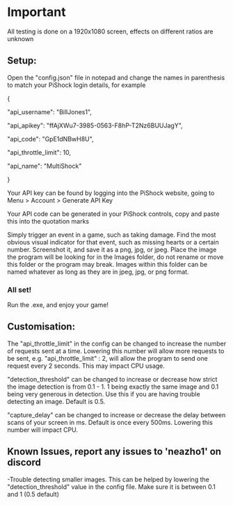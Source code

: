 # Important
All testing is done on a 1920x1080 screen, effects on different ratios are unknown

## Setup:
Open the "config.json" file in notepad and change the names in parenthesis to match your PiShock login details, for example

{

  "api_username": "BillJones1",
  
  "api_apikey": "ffAjXWu7-3985-0563-F8hP-T2Nz6BUUJagY",
  
  "api_code": "GpE1dNBwH8U",
  
  "api_throttle_limit": 10,
  
  "api_name": "MultiShock"
  
}

Your API key can be found by logging into the PiShock website, going to Menu > Account > Generate API Key

Your API code can be generated in your PiShock controls, copy and paste this into the quotation marks

Simply trigger an event in a game, such as taking damage.
Find the most obvious visual indicator for that event, such as missing hearts or a certain number.
Screenshot it, and save it as a png, jpg, or jpeg.
Place the image the program will be looking for in the Images folder, do not rename or move this folder or the program may break.
Images within this folder can be named whatever as long as they are in jpeg, jpg, or png format.

### All set!
Run the .exe, and enjoy your game!

## Customisation:

The "api_throttle_limit" in the config can be changed to increase the number of requests sent at a time. Lowering this number will allow more requests to be sent, e.g. "api_throttle_limit" : 2, will allow the program to send one request every 2 seconds. This may impact CPU usage.

"detection_threshold" can be changed to increase or decrease how strict the image detection is from 0.1 - 1. 1 being exactly the same image and 0.1 being very generous in detection. Use this if you are having trouble detecting an image. Default is 0.5.

"capture_delay" can be changed to increase or decrease the delay between scans of your screen in ms. Default is once every 500ms. Lowering this number will impact CPU.

## Known Issues, report any issues to 'neazho1' on discord

-Trouble detecting smaller images.  This can be helped by lowering the "detection_threshold" value in the config file. Make sure it is between 0.1 and 1 (0.5 default)
